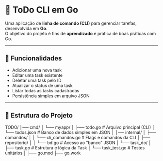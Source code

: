 # 📝 ToDo CLI em Go

Uma aplicação de **linha de comando (CLI)** para gerenciar tarefas, desenvolvida em **Go**.  
O objetivo do projeto é fins de **aprendizado** e prática de boas práticas com Go.

---

## 🚀 Funcionalidades

- Adicionar uma nova task
- Editar uma task existente
- Deletar uma task pelo ID
- Atualizar o status de uma task
- Listar todas as tasks cadastradas
- Persistência simples em arquivo JSON

---

## 📂 Estrutura do Projeto

TODO/
│── cmd/
│ └── myapp/
│ ├── todo.go # Arquivo principal (CLI)
│ └── todos.json # Banco de dados simples em JSON
│
│── internal/
│ ├── comandos/
│ │ └── cli_comandos.go # Flags e comandos da CLI
│ ├── repositorio/
│ │ └── bd.go # Acesso ao "banco" JSON
│ └── task_do/
│ ├── task.go # Estrutura e lógica da Task
│ └── task_test.go # Testes unitários
│
├── go.mod
├── go.work
